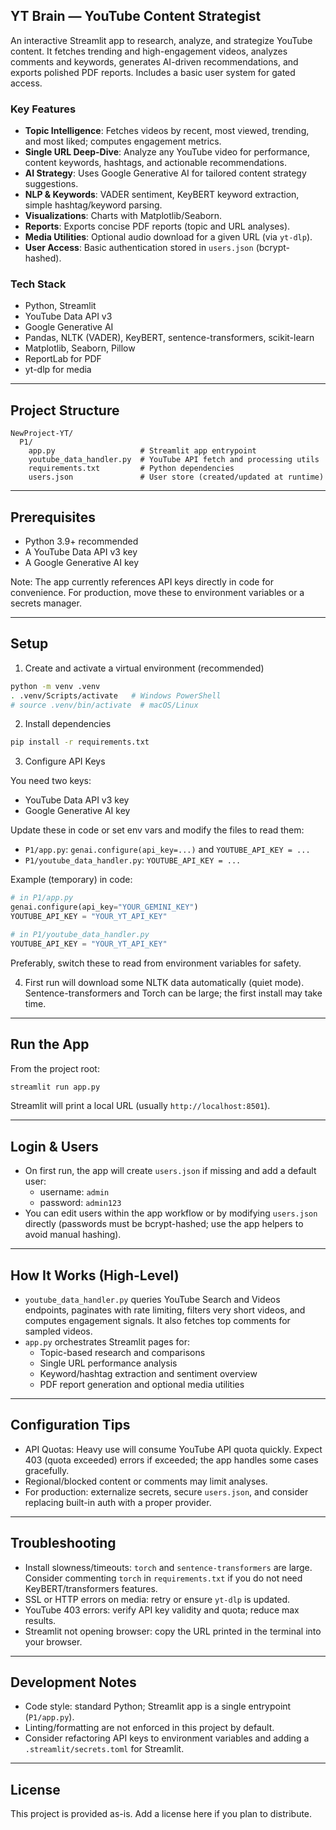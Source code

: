## YT Brain — YouTube Content Strategist

An interactive Streamlit app to research, analyze, and strategize YouTube content. It fetches trending and high-engagement videos, analyzes comments and keywords, generates AI-driven recommendations, and exports polished PDF reports. Includes a basic user system for gated access.

### Key Features
- **Topic Intelligence**: Fetches videos by recent, most viewed, trending, and most liked; computes engagement metrics.
- **Single URL Deep-Dive**: Analyze any YouTube video for performance, content keywords, hashtags, and actionable recommendations.
- **AI Strategy**: Uses Google Generative AI for tailored content strategy suggestions.
- **NLP & Keywords**: VADER sentiment, KeyBERT keyword extraction, simple hashtag/keyword parsing.
- **Visualizations**: Charts with Matplotlib/Seaborn.
- **Reports**: Exports concise PDF reports (topic and URL analyses).
- **Media Utilities**: Optional audio download for a given URL (via `yt-dlp`).
- **User Access**: Basic authentication stored in `users.json` (bcrypt-hashed).

### Tech Stack
- Python, Streamlit
- YouTube Data API v3
- Google Generative AI
- Pandas, NLTK (VADER), KeyBERT, sentence-transformers, scikit-learn
- Matplotlib, Seaborn, Pillow
- ReportLab for PDF
- yt-dlp for media

---

## Project Structure

```
NewProject-YT/
  P1/
    app.py                   # Streamlit app entrypoint
    youtube_data_handler.py  # YouTube API fetch and processing utils
    requirements.txt         # Python dependencies
    users.json               # User store (created/updated at runtime)
```

---

## Prerequisites
- Python 3.9+ recommended
- A YouTube Data API v3 key
- A Google Generative AI key

Note: The app currently references API keys directly in code for convenience. For production, move these to environment variables or a secrets manager.

---

## Setup

1) Create and activate a virtual environment (recommended)

```bash
python -m venv .venv
. .venv/Scripts/activate   # Windows PowerShell
# source .venv/bin/activate  # macOS/Linux
```

2) Install dependencies

```bash
pip install -r requirements.txt
```

3) Configure API Keys

You need two keys:
- YouTube Data API v3 key
- Google Generative AI key

Update these in code or set env vars and modify the files to read them:
- `P1/app.py`: `genai.configure(api_key=...)` and `YOUTUBE_API_KEY = ...`
- `P1/youtube_data_handler.py`: `YOUTUBE_API_KEY = ...`

Example (temporary) in code:

```python
# in P1/app.py
genai.configure(api_key="YOUR_GEMINI_KEY")
YOUTUBE_API_KEY = "YOUR_YT_API_KEY"

# in P1/youtube_data_handler.py
YOUTUBE_API_KEY = "YOUR_YT_API_KEY"
```

Preferably, switch these to read from environment variables for safety.

4) First run will download some NLTK data automatically (quiet mode). Sentence-transformers and Torch can be large; the first install may take time.

---

## Run the App

From the project root:

```bash
streamlit run app.py
```

Streamlit will print a local URL (usually `http://localhost:8501`).

---

## Login & Users
- On first run, the app will create `users.json` if missing and add a default user:
  - username: `admin`
  - password: `admin123`
- You can edit users within the app workflow or by modifying `users.json` directly (passwords must be bcrypt-hashed; use the app helpers to avoid manual hashing).

---

## How It Works (High-Level)
- `youtube_data_handler.py` queries YouTube Search and Videos endpoints, paginates with rate limiting, filters very short videos, and computes engagement signals. It also fetches top comments for sampled videos.
- `app.py` orchestrates Streamlit pages for:
  - Topic-based research and comparisons
  - Single URL performance analysis
  - Keyword/hashtag extraction and sentiment overview
  - PDF report generation and optional media utilities

---

## Configuration Tips
- API Quotas: Heavy use will consume YouTube API quota quickly. Expect 403 (quota exceeded) errors if exceeded; the app handles some cases gracefully.
- Regional/blocked content or comments may limit analyses.
- For production: externalize secrets, secure `users.json`, and consider replacing built-in auth with a proper provider.

---

## Troubleshooting
- Install slowness/timeouts: `torch` and `sentence-transformers` are large. Consider commenting `torch` in `requirements.txt` if you do not need KeyBERT/transformers features.
- SSL or HTTP errors on media: retry or ensure `yt-dlp` is updated.
- YouTube 403 errors: verify API key validity and quota; reduce max results.
- Streamlit not opening browser: copy the URL printed in the terminal into your browser.

---

## Development Notes
- Code style: standard Python; Streamlit app is a single entrypoint (`P1/app.py`).
- Linting/formatting are not enforced in this project by default.
- Consider refactoring API keys to environment variables and adding a `.streamlit/secrets.toml` for Streamlit.

---

## License
This project is provided as-is. Add a license here if you plan to distribute.



